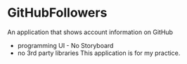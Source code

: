 # GitHubFollowers
An application that shows account information on GitHub 
- programming UI - No Storyboard
- no 3rd party libraries
This application is for my practice.
